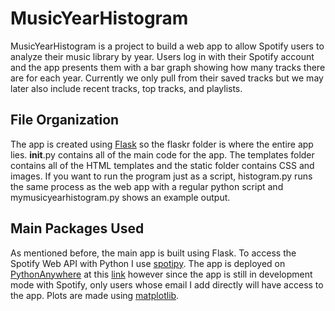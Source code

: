 # MusicYearHistogram

MusicYearHistogram is a project to build a web app to allow Spotify users to analyze their music library by year. Users log in with their Spotify account and the app presents them with a bar graph showing how many tracks there are for each year. Currently we only pull from their saved tracks but we may later also include recent tracks, top tracks, and playlists.

## File Organization

The app is created using [Flask](https://flask.palletsprojects.com/en/2.2.x/) so the flaskr folder is where the entire app lies. __init__.py contains all of the main code for the app. The templates folder contains all of the HTML templates and the static folder contains CSS and images. If you want to run the program just as a script, histogram.py runs the same process as the web app with a regular python script and mymusicyearhistogram.py shows an example output.

## Main Packages Used

As mentioned before, the main app is built using Flask. To access the Spotify Web API with Python I use [spotipy](https://spotipy.readthedocs.io/en/2.22.1/). The app is deployed on [PythonAnywhere](https://www.pythonanywhere.com/) at this [link](https://abrahamryzhik.pythonanywhere.com/index) however since the app is still in development mode with Spotify, only users whose email I add directly will have access to the app. Plots are made using [matplotlib](https://matplotlib.org/).
